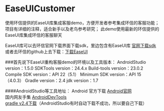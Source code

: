 EaseUICustomer
============================

使用环信提供的EaseUI库集成客服demo，方便开发者参考集成环信的客服功能；项目有详细的注释，适合新手以及老鸟参考研究；
此demo使用最新的环信提供的EaseUI库集成环信的客服聊天

EaseUI库可以去环信官网下载界面下载sdk，里边包含有EaseUI库 [官网下载sdk][1]  
或者去环信的github上去下载：[下载EaseUI][2]

###首先说下EaseUI重构客服demo的环境以及工具版本：
    AndroidStudio version：1.5.0
    SDKTools version：24.4.x
    Build-tools version：23.0.2
    Compile SDK version：API 22（5.1）
    Minimum SDK version：API 15（4.0.3）
    Gradle version：2.4
    jdk version：1.7

####AndroidStudio等工具地址：
Android 官方下载 [Android官网][3]  
国内网友手集 [AndroidDevTools][4]  
[gradle v2.4下载][gradle]（AndroidStudio有时自动下载不成功，所以要自己下载）





[1]:http://www.easemob.com/downloads
[2]:https://github.com/easemob/easeui
[3]:http://developer.android.com
[4]:http://www.androiddevtools.cn
[gradle]:https://downloads.gradle.org/distributions/gradle-2.4-all.zip



